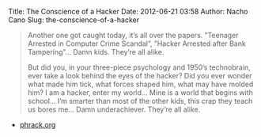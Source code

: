 Title: The Conscience of a Hacker
Date: 2012-06-21 03:58
Author: Nacho Cano
Slug: the-conscience-of-a-hacker

> Another one got caught today, it’s all over the papers. ”Teenager
>  Arrested in Computer Crime Scandal”, ”Hacker Arrested after Bank
> Tampering”...
>  Damn kids. They’re all alike.
>
> But did you, in your three-piece psychology and 1950’s technobrain,
>  ever take a look behind the eyes of the hacker? Did you ever wonder
> what
>  made him tick, what forces shaped him, what may have molded him?
>  I am a hacker, enter my world...
>  Mine is a world that begins with school... I’m smarter than most of
>  the other kids, this crap they teach us bores me...
>  Damn underachiever. They’re all alike.

- [phrack.org][]

  [phrack.org]: http://www.phrack.org/issues.html?issue=7&id=3&mode=txt
    "The Conscience of a Hacker"
